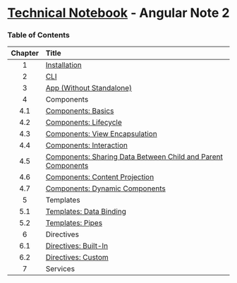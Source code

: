 # [Technical Notebook](../README.md) - Angular Note 2

### Table of Contents
| Chapter | Title |
| :-: | :- |
| 1 | [Installation](./notes/Chapter_1.md) |
| 2 | [CLI](./notes/Chapter_2.md) |
| 3 | [App (Without Standalone)](./notes/Chapter_3.md) |
| 4 | Components |
| 4.1 | [Components: Basics](./notes/Chapter_4_1.md) |
| 4.2 | [Components: Lifecycle](./notes/Chapter_4_2.md) |
| 4.3 | [Components: View Encapsulation](./notes/Chapter_4_3.md) |
| 4.4 | [Components: Interaction](./notes/Chapter_4_4.md) |
| 4.5 | [Components: Sharing Data Between Child and Parent Components](./notes/Chapter_4_5.md) |
| 4.6 | [Components: Content Projection](./notes/Chapter_4_6.md) |
| 4.7 | [Components: Dynamic Components](./notes/Chapter_4_7.md) |
| 5 | Templates |
| 5.1 | [Templates: Data Binding](./notes/Chapter_5_1.md) |
| 5.2 | [Templates: Pipes](./notes/Chapter_5_2.md) |
| 6 | Directives |
| 6.1 | [Directives: Built-In](./notes/Chapter_6_1.md) |
| 6.2 | [Directives: Custom](./notes/Chapter_6_2.md) |
| 7 | Services |
